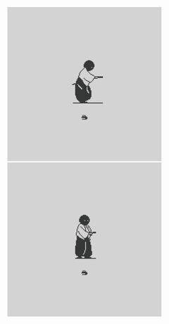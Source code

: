 <img src="https://github.com/onovich/Gallery/blob/main/sword.gif" width="350" height="350" alt=""/><img src="https://github.com/onovich/Gallery/blob/main/sword2.gif" width="350" height="350" alt=""/><br/>
